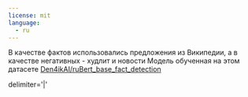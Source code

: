 ```yaml
---
license: mit
language:
  - ru
---
```


В качестве фактов использовались предложения из Википедии, а в качестве негативных - худлит и новости
Модель обученная на этом датасете [Den4ikAI/ruBert_base_fact_detection](https://huggingface.co/Den4ikAI/ruBert_base_fact_detection)

delimiter='|'